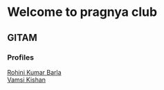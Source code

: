 # Welcome to pragnya club

## GITAM

### Profiles

[Rohini Kumar Barla](rohinibarla)    
[Vamsi Kishan](nrajana)
  
